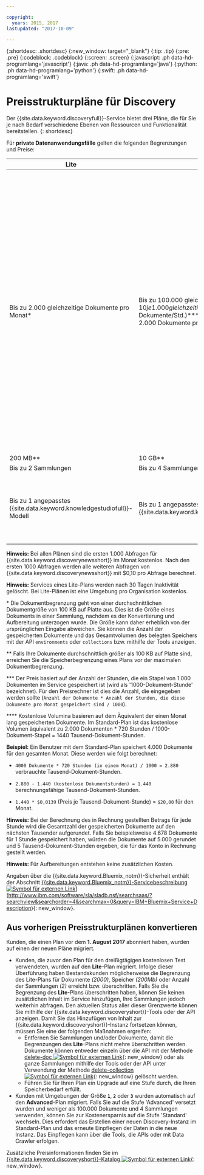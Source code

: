 ```yaml
---

copyright:
  years: 2015, 2017
lastupdated: "2017-10-09"

---
```


{:shortdesc: .shortdesc}
{:new_window: target="_blank"}
{:tip: .tip}
{:pre: .pre}
{:codeblock: .codeblock}
{:screen: .screen}
{:javascript: .ph data-hd-programlang='javascript'}
{:java: .ph data-hd-programlang='java'}
{:python: .ph data-hd-programlang='python'}
{:swift: .ph data-hd-programlang='swift'}

# Preisstrukturpläne für Discovery

Der {{site.data.keyword.discoveryfull}}-Service bietet drei Pläne, die für Sie je nach Bedarf verschiedene Ebenen von Ressourcen und Funktionalität bereitstellen.
{: shortdesc}

Für **private Datenanwendungsfälle** gelten die folgenden Begrenzungen und Preise:

| Lite                     |  Standard         | Advanced          | Premium          |
|--------------------------|-------------------|-------------------|-------------------|
| Bis zu 2.000 gleichzeitige Dokumente pro Monat\*   | Bis zu 100.000 gleichzeitige Dokumente pro Monat\*<br/> $10 je 1.000 gleichzeitige Dokumenten pro Monat ($0.0139USD/1000 Dokumente/Std.)\*\*\*<br/> 2.000 Dokumente pro Monat kostenlos\*\*\*\*  | **Reservierte Umgebung**</br>$1.000/Monat Basispreis<br/> Bis zu 1.000.000 Dokumente pro Monat\*<br/> $5 je 1.000 gleichzeitige Dokumente pro Monat ($0.00694 USD/1000 Dokumente/Std.)\*\*\*<br/> 100.000 Dokumente pro Monat inklusive\*\*\*\*</br> Wenden Sie sich bei größeren Umgebungen an den [Vertrieb ![Symbol für externen Link](../../icons/launch-glyph.svg "Symbol für externen Link")](https://www.ibm.com/marketing/iwm/dre/signup?source=MAIL-watson){: new_window}.| **Premium-Pläne** bieten Entwicklern und Organisationen zur besseren Isolierung und Sicherheit eine einzige Tenantinstanz von einem oder mehreren Watson-Services. Diese Pläne ermöglichen die Isolation auf Berechnungsebene auf der bestehenden gemeinsam genutzten Plattform sowie durchgängig verschlüsselte Daten sowohl bei der Übertragung als auch in ruhendem Zustand. Wenn Sie weitere Informationen benötigen oder einen Premium-Plan erwerben möchten, wenden Sie sich an den [Vertrieb ![Symbol für externen Link](../../icons/launch-glyph.svg "Symbol für externen Link")](https://ibm.biz/contact-wdc-premium){: new_window}. |
| 200 MB\*\*                  |10 GB\*\*  | 80 GB\*\* |-|
| Bis zu 2 Sammlungen      |Bis zu 4 Sammlungen | Bis zu 100 Sammlungen|-|
| Bis zu 1 angepasstes {{site.data.keyword.knowledgestudiofull}}-Modell    |Bis zu 1 angepasstes {{site.data.keyword.knowledgestudioshort}}-Modell    | Keine Begrenzung für angepasste {{site.data.keyword.knowledgestudioshort}}-Modelle<br/>1 angepasstes {{site.data.keyword.knowledgestudioshort}}-Modell inklusive<br/>Zusätzlich $800 pro {{site.data.keyword.knowledgestudioshort}} Modell und Monat|-|

**Hinweis:** Bei allen Plänen sind die ersten 1.000 Abfragen für {{site.data.keyword.discoverynewsshort}} im Monat kostenlos. Nach den ersten 1000 Abfragen werden alle weiteren Abfragen von {{site.data.keyword.discoverynewsshort}} mit $0,10 pro Abfrage berechnet.

**Hinweis:** Services eines Lite-Plans werden nach 30 Tagen Inaktivität gelöscht. Bei Lite-Plänen ist eine Umgebung pro Organisation kostenlos.

 \* Die Dokumentbegrenzung geht von einer durchschnittlichen Dokumentgröße von 100 KB auf Platte aus. Dies ist die Größe eines Dokuments in einer Sammlung, nachdem es der Konvertierung und Aufbereitung unterzogen wurde. Die Größe kann daher erheblich von der ursprünglichen Eingabe abweichen. Sie können die Anzahl der gespeicherten Dokumente und das Gesamtvolumen des belegten Speichers mit der API `environments` oder `collections` bzw. mithilfe der Tools anzeigen.

 \*\* Falls Ihre Dokumente durchschnittlich größer als 100 KB auf Platte sind, erreichen Sie die Speicherbegrenzung eines Plans vor der maximalen Dokumentbegrenzung.

 \*\*\* Der Preis basiert auf der Anzahl der Stunden, die ein Stapel von 1.000 Dokumenten im Service gespeichert ist (wird als '1000-Dokument-Stunde' bezeichnet). Für den Preisrechner ist dies die Anzahl, die eingegeben werden sollte  (`Anzahl der Dokumente * Anzahl der Stunden, die diese Dokumente pro Monat gespeichert sind / 1000`).

 \*\*\*\* Kostenlose Volumina basieren auf dem Äquivalent der einen Monat lang gespeicherten Dokumente. Im Standard-Plan ist das kostenlose Volumen äquivalent zu 2.000 Dokumenten * 720 Stunden / 1000-Dokument-Stapel  = 1440 Tausend-Dokument-Stunden.

**Beispiel:** Ein Benutzer mit dem Standard-Plan speichert 4.000 Dokumente für den gesamten Monat. Diese werden wie folgt berechnet:

- `4000 Dokumente * 720 Stunden (in einem Monat) / 1000 = 2.880` verbrauchte Tausend-Dokument-Stunden.

- `2.880 - 1.440 (kostenlose Dokumentstunden) = 1.440` berechnungsfähige Tausend-Dokument-Stunden.

- `1.440 * $0,0139` (Preis je Tausend-Dokument-Stunde) = `$20,00` für den Monat.

**Hinweis:** Bei der Berechnung des in Rechnung gestellten Betrags für jede Stunde wird die Gesamtzahl der gespeicherten Dokumente auf den nächsten Tausender aufgerundet. Falls Sie beispielsweise 4.678 Dokumente für 1 Stunde gespeichert haben, würden die Dokumente auf 5.000 gerundet und 5 Tausend-Dokument-Stunden ergeben, die für das Konto in Rechnung gestellt werden.

**Hinweis:** Für Aufbereitungen entstehen keine zusätzlichen Kosten.

Angaben über die {{site.data.keyword.Bluemix_notm}}-Sicherheit enthält der Abschnitt [{{site.data.keyword.Bluemix_notm}}-Servicebeschreibung ![Symbol für externen Link](../../icons/launch-glyph.svg "Symbol für externen Link")](../../icons/launch-glyph.svg "Symbol für externen Link")] (http://www.ibm.com/software/sla/sladb.nsf/searchsaas/?searchview&searchorder=4&searchmax=0&query=IBM+Bluemix+Service+Description){: new_window}.

## Aus vorherigen Preisstrukturplänen konvertieren

Kunden, die einen Plan vor dem **1. August 2017** abonniert haben, wurden auf einen der neuen Pläne migriert.

- Kunden, die zuvor den Plan für den dreißigtägigen kostenlosen Test verwendeten, wurden auf den **Lite**-Plan migriert.
  Infolge dieser Überführung haben Bestandskunden möglicherweise die Begrenzung des Lite-Plans für Dokumente _(2000)_, Speicher _(200Mb)_ oder Anzahl der Sammlungen _(2)_ erreicht bzw. überschritten. Falls Sie die Begrenzung des **Lite**-Plans überschritten haben, können Sie keinen zusätzlichen Inhalt im Service hinzufügen, Ihre Sammlungen jedoch weiterhin abfragen. Den aktuellen Status aller dieser Grenzwerte können Sie mithilfe der {{site.data.keyword.discoveryshort}}-Tools oder der API anzeigen. Damit Sie das Hinzufügen von Inhalt zur {{site.data.keyword.discoveryshort}}-Instanz fortsetzen können, müssen Sie eine der folgenden Maßnahmen ergreifen:
  - Entfernen Sie Sammlungen und/oder Dokumente, damit die Begrenzungen des **Lite**-Plans nicht mehre überschritten werden.
    Dokumente können entweder einzeln über die API mit der Methode [delete-doc ![Symbol für externen Link](../../icons/launch-glyph.svg "Symbol für externen Link")](https://www.ibm.com/watson/developercloud/discovery/api/v1/#delete-doc){: new_window} oder als ganze Sammlungen mithilfe der Tools oder der API unter Verwendung der Methode [delete-collection ![Symbol für externen Link](../../icons/launch-glyph.svg "Symbol für externen Link")](https://www.ibm.com/watson/developercloud/discovery/api/v1/#delete-collection){: new_window} gelöscht werden.
  - Führen Sie für Ihren Plan ein Upgrade auf eine Stufe durch, die Ihren Speicherbedarf erfüllt.
- Kunden mit Umgebungen der Größe **`1`**, **`2`** oder **`3`** wurden automatisch auf den **Advanced**-Plan migriert.
  Falls Sie auf die Stufe 'Advanced' versetzt wurden und weniger als 100.000 Dokumente und 4 Sammlungen verwenden, können Sie zur Kostenersparnis auf die Stufe 'Standard' wechseln. Dies erfordert das Erstellen einer neuen Discovery-Instanz im Standard-Plan und das erneute Einpflegen der Daten in die neue Instanz. Das Einpflegen kann über die Tools, die APIs oder mit Data Crawler erfolgen.

Zusätzliche Preisinformationen finden Sie im [{{site.data.keyword.discoveryshort}}-Katalog ![Symbol für externen Link](../../icons/launch-glyph.svg "Symbol für externen Link")](https://console.ng.bluemix.net/catalog/services/discovery/){: new_window}.
